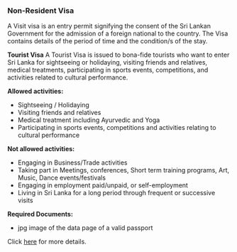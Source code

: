### Non-Resident Visa

A Visit visa is an entry permit signifying the consent of the Sri Lankan Government for the admission of a foreign national to the country. The Visa contains details of the period of time and the condition/s of the stay.

**Tourist Visa**
A Tourist Visa is issued to bona-fide tourists who want to enter Sri Lanka for sightseeing or holidaying, visiting friends and relatives, medical treatments, participating in sports events, competitions, and activities related to cultural performance.

**Allowed activities:**
* Sightseeing / Holidaying
* Visiting friends and relatives
* Medical treatment including Ayurvedic and Yoga
* Participating in sports events, competitions and activities relating to cultural performance

**Not allowed activities:**
* Engaging in Business/Trade activities
* Taking part in Meetings, conferences, Short term training programs, Art, Music, Dance events/festivals
* Engaging in employment paid/unpaid, or self-employment
* Living in Sri Lanka for a long period through frequent or successive visits

**Required Documents:**
* jpg image of the data page of a valid passport

Click [here](https://www.immigration.gov.lk/pages_e.php?id=61) for more details.